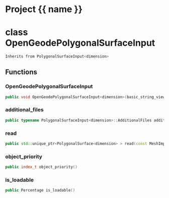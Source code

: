 <script setup>
import {useRoute} from 'vitepress'
const {path} = useRoute()
const tokens = path.split('/')
const words = tokens[2].split('-');
for (let i = 0; i < words.length; i++) {
    words[i] = words[i].charAt(0).toUpperCase() + words[i].slice(1);
    words[i] = words[i].replace('geode', 'Geode')
}
const name = words.join('-');
</script>
# Project {{ name }}

# class OpenGeodePolygonalSurfaceInput


```cpp
Inherits from PolygonalSurfaceInput<dimension>
```



## Functions

### OpenGeodePolygonalSurfaceInput

```cpp
public void OpenGeodePolygonalSurfaceInput<dimension>(basic_string_view filename)
```


### additional_files

```cpp
public typename PolygonalSurfaceInput<dimension>::AdditionalFiles additional_files()
```


### read

```cpp
public std::unique_ptr<PolygonalSurface<dimension> > read(const MeshImpl & impl)
```


### object_priority

```cpp
public index_t object_priority()
```


### is_loadable

```cpp
public Percentage is_loadable()
```




